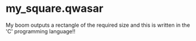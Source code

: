 # my_square.qwasar
My boom outputs a rectangle of the required size and this is written in the 'C' programming language!!
